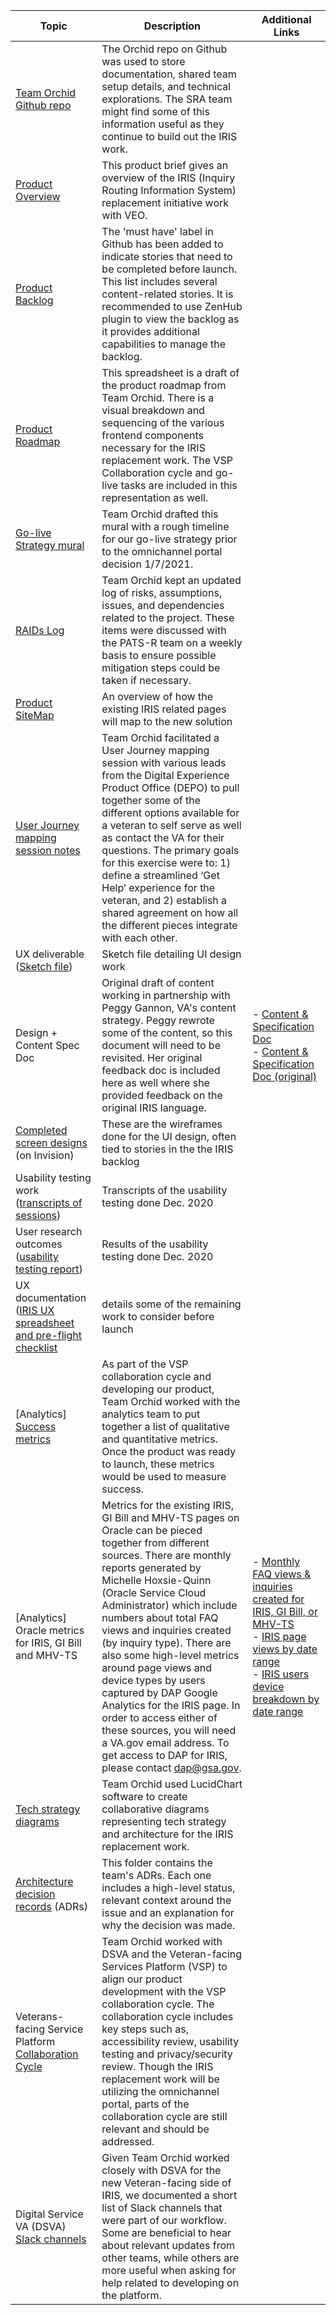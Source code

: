 | Topic                                                   	| Description                                                                                                                                                                                                                                                                                                                                                                                                                                                                                                                                                                                 	| Additional Links                                                                                                                                                              	|
|---------------------------------------------------------	|---------------------------------------------------------------------------------------------------------------------------------------------------------------------------------------------------------------------------------------------------------------------------------------------------------------------------------------------------------------------------------------------------------------------------------------------------------------------------------------------------------------------------------------------------------------------------------------------	|-------------------------------------------------------------------------------------------------------------------------------------------------------------------------------------------	|
| [Team Orchid Github repo](https://github.com/department-of-veterans-affairs/orchid)                                   	| The Orchid repo on Github was used to store documentation, shared team setup details, and technical explorations. The SRA team might find some of this information useful as they continue to build out the IRIS work.                                                                                                                                                                                                                                                                                                                                                                      	|                                                                                                                                   	|
| [Product Overview](https://github.com/department-of-veterans-affairs/va.gov-team/blob/master/products/iris/product/IRIS-product-brief.md)                                        	| This product brief gives an overview of the IRIS (Inquiry Routing Information System) replacement initiative work with VEO.                                                                                                                                                                                                                                                                                                                                                                                                                                                                 	|                                                                     	|
| [Product Backlog](https://github.com/department-of-veterans-affairs/orchid/issues)                                         	| The 'must have' label in Github has been added to indicate stories that need to be completed before launch. This list includes several content-related stories. It is recommended to use ZenHub plugin to view the backlog as it provides additional capabilities to manage the backlog.                                                                                                                                                                                                                                                                                                                                                                                                                             	|                                                              	|
| [Product Roadmap](https://github.com/department-of-veterans-affairs/va.gov-team/blob/master/products/iris/product/product-roadmap-dec2020.xlsx)                                         	| This spreadsheet is a draft of the product roadmap from Team Orchid. There is a visual breakdown and sequencing of the various frontend components necessary for the IRIS replacement work. The VSP Collaboration cycle and go-live tasks are included in this representation as well.                                                                                                                                                                                                                                                                                                      	|                                                              	|
| [Go-live Strategy mural](https://github.com/department-of-veterans-affairs/va.gov-team/blob/master/products/iris/engineering/doc/architecture/diagrams/GoLiveStrategy/timeline2021.png)                                  	| Team Orchid drafted this mural with a rough timeline for our go-live strategy prior to the omnichannel portal decision 1/7/2021.                                                                                                                                                                                                                                                                                                                                                                                                                                                            	|                              	|
| [RAIDs Log](https://github.com/department-of-veterans-affairs/va.gov-team/blob/master/products/iris/project-management/RAIDS.md)                                               	| Team Orchid kept an updated log of risks, assumptions, issues, and dependencies related to the project. These items were discussed with the PATS-R team on a weekly basis to ensure possible mitigation steps could be taken if necessary.                                                                                                                                                                                                                                                                                                                                                  	|                                                                        	|
| [Product SiteMap](https://github.com/department-of-veterans-affairs/va.gov-team/blob/master/products/iris/product/IRIS%20Replacement%20Site%20Map.png)                                         	| An overview of how the existing IRIS related pages will map to the new solution                                                                                                                                                                                                                                                                                                                                                                                                                                                                                                             	|                                                                                                       	|
| [User Journey mapping session notes](https://github.com/department-of-veterans-affairs/va.gov-team/blob/master/products/iris/product/Get-Help-User-Journey-Mapping-notes.md)                      	| Team Orchid facilitated a User Journey mapping session with various leads from the Digital Experience Product Office (DEPO) to pull together some of the different options available for a veteran to self serve as well as contact the VA for their questions. The primary goals for this exercise were to: 1) define a streamlined ‘Get Help’ experience for the veteran, and 2) establish a shared agreement on how all the different pieces integrate with each other.                                                                                                            	|
| UX deliverable ([Sketch file](https://github.com/department-of-veterans-affairs/va.gov-team/blob/master/products/iris/Design/IRIS%20wireframes.sketch))                            	| Sketch file detailing UI design work                                                                                                                                                                                                                                                                                                                                                                                                                                                                                                                                                        	|                                                                    	|
| Design + Content Spec Doc                               	| Original draft of content working in partnership with Peggy Gannon, VA's content strategy.  Peggy rewrote some of the content, so this document will need to be revisited.  Her original feedback doc is included here as well where she provided feedback on the original IRIS language. | - [Content & Specification Doc](https://github.com/department-of-veterans-affairs/va.gov-team/tree/master/products/iris/Design/Design%20and%20Content%20Specification%20Doc)<br>- [Content & Specification Doc (original)](https://github.com/department-of-veterans-affairs/va.gov-team/blob/master/products/iris/Design/Design%20and%20Content%20Specification%20Doc/Peggy%20Feedback%20(original).docx)|                                                                                                                                                                                                                                                                                                     	|                                                                                                                  	|
| [Completed screen designs](https://thoughtworks.invisionapp.com/share/C8YJHBHNZQF#/screens?browse) (on Invision)                  	| These are the wireframes done for the UI design, often tied to stories in the the IRIS backlog                                                                                                                                                                                                                                                                                                                                                                                                                                                                                              	|                                                                                                                     	|
| Usability testing work ([transcripts of sessions](https://github.com/department-of-veterans-affairs/va.gov-team/tree/master/products/iris/Design/research/Usability-Testing/Transcripts))        	| Transcripts of the usability testing done Dec. 2020                                                                                                                                                                                                                                                                                                                                                                                                                                                                                                                                         	|                                                      	|
| User research outcomes ([usability testing report](https://github.com/department-of-veterans-affairs/va.gov-team/blob/master/products/iris/Design/research/Usability-Testing/IRIS%20Usability%20Testing%20Research%20Report%20Fall%202020.md))       	| Results of the usability testing done Dec. 2020      
| UX documentation  ([IRIS UX spreadsheet and pre-flight checklist](https://github.com/department-of-veterans-affairs/va.gov-team/blob/master/products/iris/Design/IRIS%20UX%20spreadsheet%20and%20pre-flight%20checklist.xlsx)       	| details some of the remaining work to consider before launch                                                       
| [Analytics] [Success metrics](https://github.com/department-of-veterans-affairs/va.gov-team/blob/master/products/iris/product/Success-Metrics.md)                             	| As part of the VSP collaboration cycle and developing our product, Team Orchid worked with the analytics team to put together a list of qualitative and quantitative metrics. Once the product was ready to launch, these metrics would be used to measure success.                                                                                                                                                                                                                                                                                                                         	|                                                                         	|
| [Analytics] Oracle metrics for IRIS, GI Bill and MHV-TS 	| Metrics for the existing IRIS, GI Bill and MHV-TS pages on Oracle can be pieced together from different sources. There are monthly reports generated by Michelle Hoxsie-Quinn (Oracle Service Cloud Administrator) which include numbers about total FAQ views and inquiries created (by inquiry type). There are also some high-level metrics around page views and device types by users captured by DAP Google Analytics for the IRIS page. In order to access either of these sources, you will need a VA.gov email address. To get access to DAP for IRIS, please contact dap@gsa.gov. 	| - [Monthly FAQ views & inquiries created for IRIS, GI Bill, or MHV-TS](https://vaww.va.gov/IRISINFO/reports.asp) <br>- [IRIS page views by date range](https://analytics.google.com/analytics/web/?pli=1#/savedreport/5SwE7A3tQGiTNxaERqWhlw/a33523145w60822123p65544933/_.advseg=&_.useg=&_.sectionId=&_r.dsa=1&explorer-table.advFilter=%5B%5B0,%22analytics.pagePathLevel1%22,%22PT%22,%22iris.custhelp.va.gov~2F%22,0%5D%5D&explorer-table.plotKeys=%5B%5D/)<br>- [IRIS users device breakdown by date range](https://analytics.google.com/analytics/web/?pli=1#/savedreport/ZtvyUjcQRe-oF8Yh01VJKA/a33523145w60822123p68076838/_.advseg=&_.useg=&_.sectionId=&_r.dsa=1&explorer-table.secSegmentId=analytics.pagePathLevel1&explorer-table.plotKeys=%5B%5D&explorer-table.advFilter=%5B%5B0,%22analytics.pagePathLevel1%22,%22BW%22,%22iris.custhelp.va.gov~2F%22,0%5D%5D)                                   	|
| [Tech strategy diagrams](https://github.com/department-of-veterans-affairs/va.gov-team/tree/master/products/iris/engineering/doc/architecture/diagrams)                                  	| Team Orchid used LucidChart software to create collaborative diagrams representing tech strategy and architecture for the IRIS replacement work.                                                                                                                                                                                                                                                                                                                                                                                                                                            	|                                                              	|
| [Architecture decision records](https://github.com/department-of-veterans-affairs/va.gov-team/tree/master/products/iris/engineering/doc/architecture/decisions) (ADRs)                    	| This folder contains the team's ADRs. Each one includes a high-level status, relevant context around the issue and an explanation for why the decision was made.                                                                                                                                                                                                                                                                                                                                                                                                                            	|                                                             	|
| Veterans-facing Service Platform [Collaboration Cycle](https://github.com/department-of-veterans-affairs/va.gov-team/tree/master/platform/working-with-vsp/vsp-collaboration-cycle)    	| Team Orchid worked with DSVA and the Veteran-facing Services Platform (VSP) to align our product development with the VSP collaboration cycle. The collaboration cycle includes key steps such as, accessibility review, usability testing and privacy/security review. Though the IRIS replacement work will be utilizing the omnichannel portal, parts of the collaboration cycle are still relevant and should be addressed.                                                                                                                                                             	|                                                                	|
| Digital Service VA (DSVA) [Slack channels](https://github.com/department-of-veterans-affairs/orchid#slack-channels)                	| Given Team Orchid worked closely with DSVA for the new Veteran-facing side of IRIS, we documented a short list of Slack channels that were part of our workflow. Some are beneficial to hear about relevant updates from other teams, while others are more useful when asking for help related to developing on the platform.                                                                                                                                                                                                                                                              	|                                                                                                                    	|
